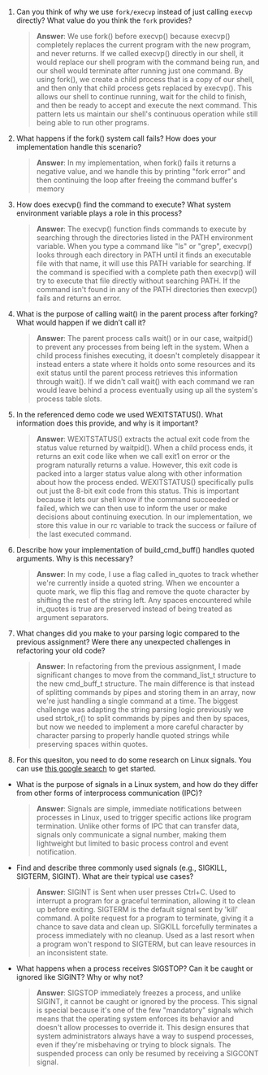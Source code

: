 1. Can you think of why we use `fork/execvp` instead of just calling `execvp` directly? What value do you think the `fork` provides?

    > **Answer**: We use fork() before execvp() because execvp() completely replaces the current program with the new program, and never returns. If we called execvp() directly in our shell, it would replace our shell program with the command being run, and our shell would terminate after running just one command. By using fork(), we create a child process that is a copy of our shell, and then only that child process gets replaced by execvp(). This allows our shell to continue running, wait for the child to finish, and then be ready to accept and execute the next command. This pattern lets us maintain our shell's continuous operation while still being able to run other programs.

2. What happens if the fork() system call fails? How does your implementation handle this scenario?

    > **Answer**:  In my implementation, when fork() fails it returns a negative value, and we handle this by printing "fork error" and then continuing the loop after freeing the command buffer's memory

3. How does execvp() find the command to execute? What system environment variable plays a role in this process?

    > **Answer**:  The execvp() function finds commands to execute by searching through the directories listed in the PATH environment variable. When you type a command like "ls" or "grep", execvp() looks through each directory in PATH until it finds an executable file with that name, it will use this PATH variable for searching. If the command is specified with a complete path then execvp() will try to execute that file directly without searching PATH. If the command isn't found in any of the PATH directories then execvp() fails and returns an error.

4. What is the purpose of calling wait() in the parent process after forking? What would happen if we didn’t call it?

    > **Answer**:  The parent process calls wait() or in our case, waitpid() to prevent any processes from being left in the system. When a child process finishes executing, it doesn't completely disappear it instead enters a state where it holds onto some resources and its exit status until the parent process retrieves this information through wait(). If we didn't call wait() with each command we ran would leave behind a process eventually using up all the system's process table slots.

5. In the referenced demo code we used WEXITSTATUS(). What information does this provide, and why is it important?

    > **Answer**:  WEXITSTATUS() extracts the actual exit code from the status value returned by waitpid(). When a child process ends, it returns an exit code like when we call exit1 on error or the program naturally returns a value. However, this exit code is packed into a larger status value along with other information about how the process ended. WEXITSTATUS() specifically pulls out just the 8-bit exit code from this status. This is important because it lets our shell know if the command succeeded or failed, which we can then use to inform the user or make decisions about continuing execution. In our implementation, we store this value in our rc variable to track the success or failure of the last executed command.

6. Describe how your implementation of build_cmd_buff() handles quoted arguments. Why is this necessary?

    > **Answer**:  In my code, I use a flag called in_quotes to track whether we're currently inside a quoted string. When we encounter a quote mark, we flip this flag and remove the quote character by shifting the rest of the string left. Any spaces encountered while in_quotes is true are preserved instead of being treated as argument separators.

7. What changes did you make to your parsing logic compared to the previous assignment? Were there any unexpected challenges in refactoring your old code?

    > **Answer**:  In refactoring from the previous assignment, I made significant changes to move from the command_list_t structure to the new cmd_buff_t structure. The main difference is that instead of splitting commands by pipes and storing them in an array, now we're just handling a single command at a time. The biggest challenge was adapting the string parsing logic previously we used strtok_r() to split commands by pipes and then by spaces, but now we needed to implement a more careful character by character parsing to properly handle quoted strings while preserving spaces within quotes.

8. For this quesiton, you need to do some research on Linux signals. You can use [this google search](https://www.google.com/search?q=Linux+signals+overview+site%3Aman7.org+OR+site%3Alinux.die.net+OR+site%3Atldp.org&oq=Linux+signals+overview+site%3Aman7.org+OR+site%3Alinux.die.net+OR+site%3Atldp.org&gs_lcrp=EgZjaHJvbWUyBggAEEUYOdIBBzc2MGowajeoAgCwAgA&sourceid=chrome&ie=UTF-8) to get started.

- What is the purpose of signals in a Linux system, and how do they differ from other forms of interprocess communication (IPC)?

    > **Answer**:  Signals are simple, immediate notifications between processes in Linux, used to trigger specific actions like program termination. Unlike other forms of IPC that can transfer data, signals only communicate a signal number, making them lightweight but limited to basic process control and event notification.

- Find and describe three commonly used signals (e.g., SIGKILL, SIGTERM, SIGINT). What are their typical use cases?

    > **Answer**:  SIGINT is Sent when user presses Ctrl+C. Used to interrupt a program for a graceful termination, allowing it to clean up before exiting.
SIGTERM is the default signal sent by 'kill' command. A polite request for a program to terminate, giving it a chance to save data and clean up.
SIGKILL forcefully terminates a process immediately with no cleanup. Used as a last resort when a program won't respond to SIGTERM, but can leave resources in an inconsistent state.

- What happens when a process receives SIGSTOP? Can it be caught or ignored like SIGINT? Why or why not?

    > **Answer**:  SIGSTOP immediately freezes a process, and unlike SIGINT, it cannot be caught or ignored by the process. This signal is special because it's one of the few "mandatory" signals which means that the operating system enforces its behavior and doesn't allow processes to override it. This design ensures that system administrators always have a way to suspend processes, even if they're misbehaving or trying to block signals. The suspended process can only be resumed by receiving a SIGCONT signal.
